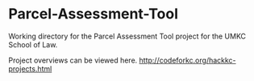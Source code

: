 # Parcel-Assessment-Tool

Working directory for the Parcel Assessment Tool project for the UMKC School of Law.

Project overviews can be viewed here.
http://codeforkc.org/hackkc-projects.html

